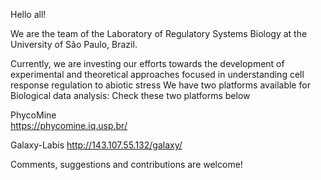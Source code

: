 Hello all!

We are the team of the Laboratory of Regulatory Systems Biology at the University of São Paulo, Brazil. 

Currently, we are investing our efforts towards the development of experimental and theoretical approaches focused in understanding cell response regulation to abiotic stress
We have two platforms available for Biological data analysis:
Check these two platforms below

PhycoMine  
https://phycomine.iq.usp.br/

Galaxy-Labis
http://143.107.55.132/galaxy/

Comments, suggestions and contributions are welcome!

